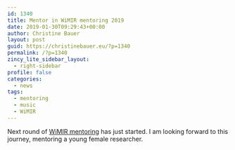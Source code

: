 ```yaml
---
id: 1340
title: Mentor in WiMIR mentoring 2019
date: 2019-01-30T09:29:43+00:00
author: Christine Bauer
layout: post
guid: https://christinebauer.eu/?p=1340
permalink: /?p=1340
zincy_lite_sidebar_layout:
  - right-sidebar
profile: false
categories:
  - news
tags:
  - mentoring
  - music
  - WiMIR
---
```

Next round of [WiMIR mentoring](https://wimir.wordpress.com/2019/01/30/wimir-mentoring-round-2019-kickoff/) has just started. I am looking forward to this journey, mentoring a young female researcher.